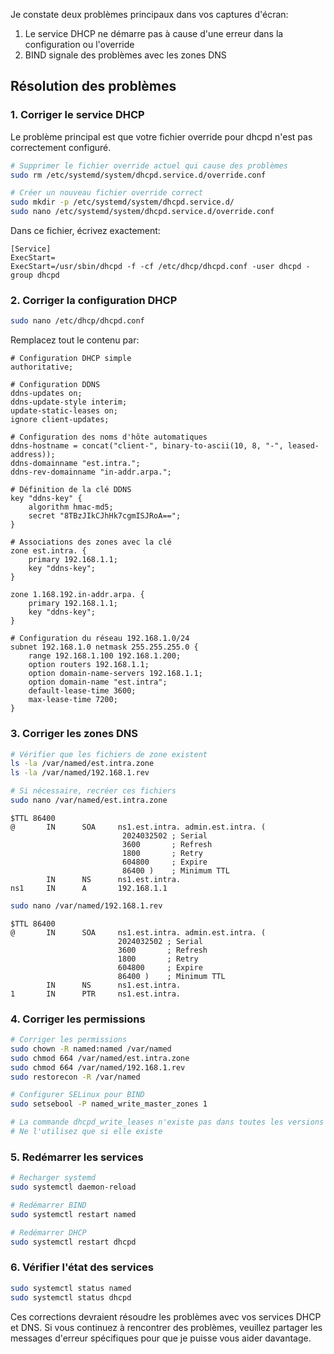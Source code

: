 Je constate deux problèmes principaux dans vos captures d'écran:

1. Le service DHCP ne démarre pas à cause d'une erreur dans la configuration ou l'override
2. BIND signale des problèmes avec les zones DNS

## Résolution des problèmes

### 1. Corriger le service DHCP

Le problème principal est que votre fichier override pour dhcpd n'est pas correctement configuré.

```bash
# Supprimer le fichier override actuel qui cause des problèmes
sudo rm /etc/systemd/system/dhcpd.service.d/override.conf

# Créer un nouveau fichier override correct
sudo mkdir -p /etc/systemd/system/dhcpd.service.d/
sudo nano /etc/systemd/system/dhcpd.service.d/override.conf
```

Dans ce fichier, écrivez exactement:
```
[Service]
ExecStart=
ExecStart=/usr/sbin/dhcpd -f -cf /etc/dhcp/dhcpd.conf -user dhcpd -group dhcpd
```

### 2. Corriger la configuration DHCP

```bash
sudo nano /etc/dhcp/dhcpd.conf
```

Remplacez tout le contenu par:
```
# Configuration DHCP simple
authoritative;

# Configuration DDNS
ddns-updates on;
ddns-update-style interim;
update-static-leases on;
ignore client-updates;

# Configuration des noms d'hôte automatiques
ddns-hostname = concat("client-", binary-to-ascii(10, 8, "-", leased-address));
ddns-domainname "est.intra.";
ddns-rev-domainname "in-addr.arpa.";

# Définition de la clé DDNS
key "ddns-key" {
    algorithm hmac-md5;
    secret "8TBzJIkCJhHk7cgmISJRoA==";
}

# Associations des zones avec la clé
zone est.intra. {
    primary 192.168.1.1;
    key "ddns-key";
}

zone 1.168.192.in-addr.arpa. {
    primary 192.168.1.1;
    key "ddns-key";
}

# Configuration du réseau 192.168.1.0/24
subnet 192.168.1.0 netmask 255.255.255.0 {
    range 192.168.1.100 192.168.1.200;
    option routers 192.168.1.1;
    option domain-name-servers 192.168.1.1;
    option domain-name "est.intra";
    default-lease-time 3600;
    max-lease-time 7200;
}
```

### 3. Corriger les zones DNS

```bash
# Vérifier que les fichiers de zone existent
ls -la /var/named/est.intra.zone
ls -la /var/named/192.168.1.rev

# Si nécessaire, recréer ces fichiers
sudo nano /var/named/est.intra.zone
```

```
$TTL 86400
@       IN      SOA     ns1.est.intra. admin.est.intra. (
                         2024032502 ; Serial
                         3600       ; Refresh
                         1800       ; Retry
                         604800     ; Expire
                         86400 )    ; Minimum TTL
        IN      NS      ns1.est.intra.
ns1     IN      A       192.168.1.1
```

```bash
sudo nano /var/named/192.168.1.rev
```

```
$TTL 86400
@       IN      SOA     ns1.est.intra. admin.est.intra. (
                        2024032502 ; Serial
                        3600       ; Refresh
                        1800       ; Retry
                        604800     ; Expire
                        86400 )    ; Minimum TTL
        IN      NS      ns1.est.intra.
1       IN      PTR     ns1.est.intra.
```

### 4. Corriger les permissions

```bash
# Corriger les permissions
sudo chown -R named:named /var/named
sudo chmod 664 /var/named/est.intra.zone
sudo chmod 664 /var/named/192.168.1.rev
sudo restorecon -R /var/named

# Configurer SELinux pour BIND
sudo setsebool -P named_write_master_zones 1

# La commande dhcpd_write_leases n'existe pas dans toutes les versions de SELinux
# Ne l'utilisez que si elle existe
```

### 5. Redémarrer les services

```bash
# Recharger systemd
sudo systemctl daemon-reload

# Redémarrer BIND
sudo systemctl restart named

# Redémarrer DHCP
sudo systemctl restart dhcpd
```

### 6. Vérifier l'état des services

```bash
sudo systemctl status named
sudo systemctl status dhcpd
```

Ces corrections devraient résoudre les problèmes avec vos services DHCP et DNS. Si vous continuez à rencontrer des problèmes, veuillez partager les messages d'erreur spécifiques pour que je puisse vous aider davantage.
